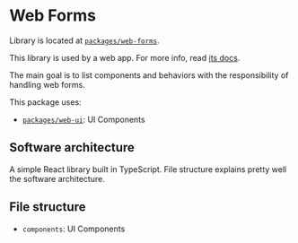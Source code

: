 # Web Forms

Library is located at [`packages/web-forms`](../../../packages/web-forms).

This library is used by a web app. For more info, read [its docs](../apps/web.md).

The main goal is to list components and behaviors with the responsibility of handling web forms.

This package uses:

- [`packages/web-ui`](./web-ui.md): UI Components

## Software architecture

A simple React library built in TypeScript. File structure explains pretty well the software architecture.

## File structure

- `components`: UI Components
